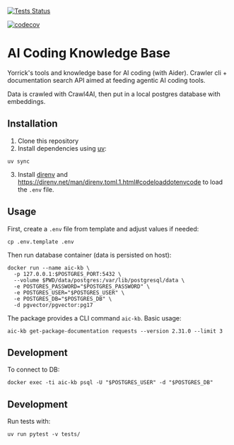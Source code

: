 [![Tests Status](https://github.com/yorrick-org/aic-kb/actions/workflows/tests.yml/badge.svg)](https://github.com/yorrick-org/aic-kb/actions)

 [![codecov](https://codecov.io/gh/yorrick-org/aic-kb/branch/main/graph/badge.svg)](https://codecov.io/gh/yorrick-org/aic-kb)    

# AI Coding Knowledge Base

Yorrick's tools and knowledge base for AI coding (with Aider).
Crawler cli + documentation search API aimed at feeding agentic AI coding tools. 

Data is crawled with Crawl4AI, then put in a local postgres database with embeddings.

## Installation

1. Clone this repository
2. Install dependencies using [uv](https://docs.astral.sh/uv/getting-started/installation/):
```fish
uv sync
```
3. Install [direnv](https://direnv.net/docs/installation.html) and https://direnv.net/man/direnv.toml.1.html#codeloaddotenvcode to load the `.env` file.

## Usage

First, create a `.env` file from template and adjust values if needed:

```fish
cp .env.template .env
```

Then run database container (data is persisted on host):
```fish
docker run --name aic-kb \
  -p 127.0.0.1:$POSTGRES_PORT:5432 \
  --volume $PWD/data/postgres:/var/lib/postgresql/data \
  -e POSTGRES_PASSWORD="$POSTGRES_PASSWORD" \
  -e POSTGRES_USER="$POSTGRES_USER" \
  -e POSTGRES_DB="$POSTGRES_DB" \
  -d pgvector/pgvector:pg17
```

The package provides a CLI command `aic-kb`. Basic usage:

```fish
aic-kb get-package-documentation requests --version 2.31.0 --limit 3
```


## Development

To connect to DB:

```fish
docker exec -ti aic-kb psql -U "$POSTGRES_USER" -d "$POSTGRES_DB"
```


## Development

Run tests with:

```fish
uv run pytest -v tests/
```
